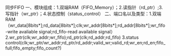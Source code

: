 同步FIFO
一、模块组成：1.双端RAM（FIFO_Memory）；2.读指针（rd_ptr）;3.写指针（wr_ptr）；4.状态控制（status_control）
二、端口名以及类型：1.双端RAM（wr_data[8bits*];rd_data[8bits*];clk;wr_addr[8bits*];rd_addr[8bits*];wr_fifo-write avaliable signal;rd_fifo-read available signal）
		2.wr_ptr(clk;wr_addr;wr_fifo);rd_ptr(clk;rd_addr;rd_fifo)
		3.status control(clk;wr_ptr/wr_addr;rd_ptr/rd_addr;valid_wr;valid_rd;wr_en;rd_en;fifo_full;fifo_empty;fifo_count?)